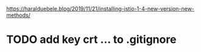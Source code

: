 https://haralduebele.blog/2019/11/21/installing-istio-1-4-new-version-new-methods/


# TODO add key crt ... to .gitignore